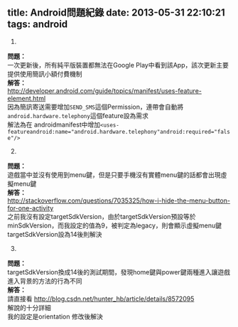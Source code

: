 title: Android問題紀錄
date: 2013-05-31 22:10:21
tags: android 
---
1.    
**問題：**    
一次更新後，所有純平版裝置都無法在Google Play中看到該App，該次更新主要提供使用簡訊小額付費機制    
**解答：**    
http://developer.android.com/guide/topics/manifest/uses-feature-element.html    
因為簡訊寄送需要增加`SEND_SMS`這個Permission，連帶會自動將`android.hardware.telephony`這個feature設為需求    
解法為在 androidmanifest中增加`<uses-featureandroid:name="android.hardware.telephony"android:required="false"/>`

2.    
**問題：**    
遊戲當中並沒有使用到menu鍵，但是只要手機沒有實體menu鍵的話都會出現虛擬menu鍵    
**解答：**    
http://stackoverflow.com/questions/7035325/how-i-hide-the-menu-button-for-one-activity    
之前我沒有設定targetSdkVersion，由於targetSdkVersion預設等於minSdkVersion，而我設定的值為9，被判定為legacy，則會顯示虛擬menu鍵    
targetSdkVersion設為14後則解決

3.    
**問題：**    
targetSdkVersion換成14後的測試期間，發現home鍵與power鍵兩種進入讓遊戲進入背景的方法的行為不同    
**解答：**    
請直接看 http://blog.csdn.net/hunter_hb/article/details/8572095    
解說的十分詳細    
我的設定是orientation 修改後解決    